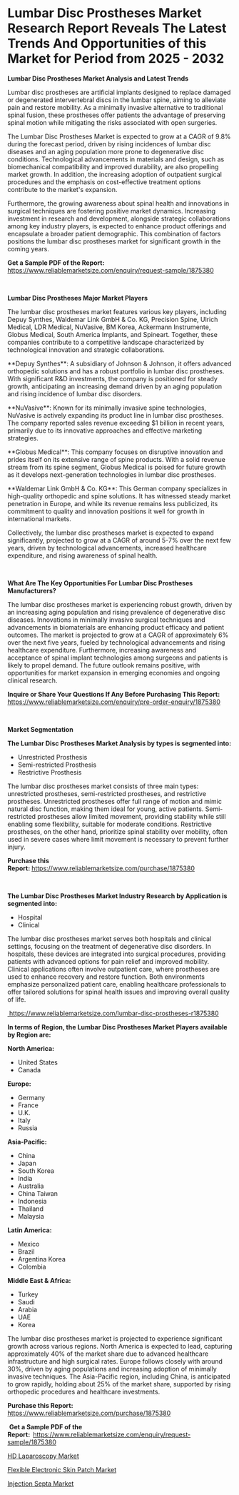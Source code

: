 <p><h1>Lumbar Disc Prostheses Market Research Report Reveals The Latest Trends And Opportunities of this Market for Period from 2025 - 2032</h1></p><p><strong>Lumbar Disc Prostheses Market Analysis and Latest Trends</strong></p>
<p><p>Lumbar disc prostheses are artificial implants designed to replace damaged or degenerated intervertebral discs in the lumbar spine, aiming to alleviate pain and restore mobility. As a minimally invasive alternative to traditional spinal fusion, these prostheses offer patients the advantage of preserving spinal motion while mitigating the risks associated with open surgeries.</p><p>The Lumbar Disc Prostheses Market is expected to grow at a CAGR of 9.8% during the forecast period, driven by rising incidences of lumbar disc diseases and an aging population more prone to degenerative disc conditions. Technological advancements in materials and design, such as biomechanical compatibility and improved durability, are also propelling market growth. In addition, the increasing adoption of outpatient surgical procedures and the emphasis on cost-effective treatment options contribute to the market's expansion.</p><p>Furthermore, the growing awareness about spinal health and innovations in surgical techniques are fostering positive market dynamics. Increasing investment in research and development, alongside strategic collaborations among key industry players, is expected to enhance product offerings and encapsulate a broader patient demographic. This combination of factors positions the lumbar disc prostheses market for significant growth in the coming years.</p></p>
<p><strong>Get a Sample PDF of the Report:&nbsp;</strong> <a href="https://www.reliablemarketsize.com/enquiry/request-sample/1875380?utm_campaign=1131&utm_medium=2&utm_source=Github&utm_content=ia&utm_term=05032025&utm_id=lumbar-disc-prostheses">https://www.reliablemarketsize.com/enquiry/request-sample/1875380</a></p>
<p>&nbsp;</p>
<p><strong>Lumbar Disc Prostheses Major Market Players</strong></p>
<p><p>The lumbar disc prostheses market features various key players, including Depuy Synthes, Waldemar Link GmbH & Co. KG, Precision Spine, Ulrich Medical, LDR Medical, NuVasive, BM Korea, Ackermann Instrumente, Globus Medical, South America Implants, and Spineart. Together, these companies contribute to a competitive landscape characterized by technological innovation and strategic collaborations.</p><p>**Depuy Synthes**: A subsidiary of Johnson & Johnson, it offers advanced orthopedic solutions and has a robust portfolio in lumbar disc prostheses. With significant R&D investments, the company is positioned for steady growth, anticipating an increasing demand driven by an aging population and rising incidence of lumbar disc disorders.</p><p>**NuVasive**: Known for its minimally invasive spine technologies, NuVasive is actively expanding its product line in lumbar disc prostheses. The company reported sales revenue exceeding $1 billion in recent years, primarily due to its innovative approaches and effective marketing strategies.</p><p>**Globus Medical**: This company focuses on disruptive innovation and prides itself on its extensive range of spine products. With a solid revenue stream from its spine segment, Globus Medical is poised for future growth as it develops next-generation technologies in lumbar disc prostheses.</p><p>**Waldemar Link GmbH & Co. KG**: This German company specializes in high-quality orthopedic and spine solutions. It has witnessed steady market penetration in Europe, and while its revenue remains less publicized, its commitment to quality and innovation positions it well for growth in international markets.</p><p>Collectively, the lumbar disc prostheses market is expected to expand significantly, projected to grow at a CAGR of around 5-7% over the next few years, driven by technological advancements, increased healthcare expenditure, and rising awareness of spinal health.</p></p>
<p>&nbsp;</p>
<p><strong>What Are The Key Opportunities For Lumbar Disc Prostheses Manufacturers?</strong></p>
<p><p>The lumbar disc prostheses market is experiencing robust growth, driven by an increasing aging population and rising prevalence of degenerative disc diseases. Innovations in minimally invasive surgical techniques and advancements in biomaterials are enhancing product efficacy and patient outcomes. The market is projected to grow at a CAGR of approximately 6% over the next five years, fueled by technological advancements and rising healthcare expenditure. Furthermore, increasing awareness and acceptance of spinal implant technologies among surgeons and patients is likely to propel demand. The future outlook remains positive, with opportunities for market expansion in emerging economies and ongoing clinical research.</p></p>
<p><strong>Inquire or Share Your Questions If Any Before Purchasing This Report:</strong> <a href="https://www.reliablemarketsize.com/enquiry/pre-order-enquiry/1875380?utm_campaign=1131&utm_medium=2&utm_source=Github&utm_content=ia&utm_term=05032025&utm_id=lumbar-disc-prostheses">https://www.reliablemarketsize.com/enquiry/pre-order-enquiry/1875380</a></p>
<p>&nbsp;</p>
<p><strong>Market Segmentation</strong></p>
<p><strong>The Lumbar Disc Prostheses Market Analysis by types is segmented into:</strong></p>
<p><ul><li>Unrestricted Prosthesis</li><li>Semi-restricted Prosthesis</li><li>Restrictive Prosthesis</li></ul></p>
<p><p>The lumbar disc prostheses market consists of three main types: unrestricted prostheses, semi-restricted prostheses, and restrictive prostheses. Unrestricted prostheses offer full range of motion and mimic natural disc function, making them ideal for young, active patients. Semi-restricted prostheses allow limited movement, providing stability while still enabling some flexibility, suitable for moderate conditions. Restrictive prostheses, on the other hand, prioritize spinal stability over mobility, often used in severe cases where limit movement is necessary to prevent further injury.</p></p>
<p><strong>Purchase this Report:&nbsp;</strong><a href="https://www.reliablemarketsize.com/purchase/1875380?utm_campaign=1131&utm_medium=2&utm_source=Github&utm_content=ia&utm_term=05032025&utm_id=lumbar-disc-prostheses">https://www.reliablemarketsize.com/purchase/1875380</a></p>
<p>&nbsp;</p>
<p><strong>The Lumbar Disc Prostheses Market Industry Research by Application is segmented into:</strong></p>
<p><ul><li>Hospital</li><li>Clinical</li></ul></p>
<p><p>The lumbar disc prostheses market serves both hospitals and clinical settings, focusing on the treatment of degenerative disc disorders. In hospitals, these devices are integrated into surgical procedures, providing patients with advanced options for pain relief and improved mobility. Clinical applications often involve outpatient care, where prostheses are used to enhance recovery and restore function. Both environments emphasize personalized patient care, enabling healthcare professionals to offer tailored solutions for spinal health issues and improving overall quality of life.</p></p>
<p><a href="https://www.reliablemarketsize.com/lumbar-disc-prostheses-r1875380?utm_campaign=1131&utm_medium=2&utm_source=Github&utm_content=ia&utm_term=05032025&utm_id=lumbar-disc-prostheses">&nbsp;https://www.reliablemarketsize.com/lumbar-disc-prostheses-r1875380</a></p>
<p><strong>In terms of Region, the Lumbar Disc Prostheses Market Players available by Region are:</strong></p>
<p>
    <p> <strong> North America: </strong>
        <ul>
            <li>United States</li>
            <li>Canada</li>
        </ul>
        </p> 
    <p> <strong> Europe: </strong>
        <ul>
            <li>Germany</li>
            <li>France</li>
            <li>U.K.</li>
            <li>Italy</li>
            <li>Russia</li>
        </ul>
        </p> 
    <p> <strong> Asia-Pacific: </strong>
        <ul>
            <li>China</li>
            <li>Japan</li>
            <li>South Korea</li>
            <li>India</li>
            <li>Australia</li>
            <li>China Taiwan</li>
            <li>Indonesia</li>
            <li>Thailand</li>
            <li>Malaysia</li>
        </ul>
        </p> 
    <p> <strong> Latin America: </strong>
        <ul>
            <li>Mexico</li>
            <li>Brazil</li>
            <li>Argentina Korea</li>
            <li>Colombia</li>
        </ul>
        </p> 
    <p> <strong> Middle East & Africa: </strong>
        <ul>
            <li>Turkey</li>
            <li>Saudi</li>
            <li>Arabia</li>
            <li>UAE</li>
            <li>Korea</li>
        </ul>
    </p>
    </p>
<p><p>The lumbar disc prostheses market is projected to experience significant growth across various regions. North America is expected to lead, capturing approximately 40% of the market share due to advanced healthcare infrastructure and high surgical rates. Europe follows closely with around 30%, driven by aging populations and increasing adoption of minimally invasive techniques. The Asia-Pacific region, including China, is anticipated to grow rapidly, holding about 25% of the market share, supported by rising orthopedic procedures and healthcare investments.</p></p>
<p><strong>Purchase this Report: </strong><a href="https://www.reliablemarketsize.com/purchase/1875380?utm_campaign=1131&utm_medium=2&utm_source=Github&utm_content=ia&utm_term=05032025&utm_id=lumbar-disc-prostheses">https://www.reliablemarketsize.com/purchase/1875380</a></p>
<p>&nbsp;<strong>Get a Sample PDF of the Report:&nbsp;&nbsp;</strong><a href="https://www.reliablemarketsize.com/enquiry/request-sample/1875380?utm_campaign=1131&utm_medium=2&utm_source=Github&utm_content=ia&utm_term=05032025&utm_id=lumbar-disc-prostheses">https://www.reliablemarketsize.com/enquiry/request-sample/1875380</a></p>
<p><strong></strong></p>
<p><p><a href="https://github.com/CliffMedina6/Market-Research-Report-List-7/blob/main/hd-laparoscopy-market.md?utm_campaign=1131&utm_medium=2&utm_source=Github&utm_content=ia&utm_term=05032025&utm_id=lumbar-disc-prostheses">HD Laparoscopy Market</a></p><p><a href="https://github.com/firdwsermald/Market-Research-Report-List-1/blob/main/flexible-electronic-skin-patch-market.md?utm_campaign=1131&utm_medium=2&utm_source=Github&utm_content=ia&utm_term=05032025&utm_id=lumbar-disc-prostheses">Flexible Electronic Skin Patch Market</a></p><p><a href="https://github.com/wilzeryammy/Market-Research-Report-List-1/blob/main/injection-septa-market.md?utm_campaign=1131&utm_medium=2&utm_source=Github&utm_content=ia&utm_term=05032025&utm_id=lumbar-disc-prostheses">Injection Septa Market</a></p></p>